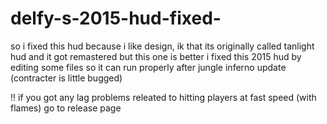 # delfy-s-2015-hud-fixed-
so i fixed this hud because i like design, ik that its originally called tanlight hud and it got remastered but this one is better
i fixed this 2015 hud by editing some files so it can run properly after jungle inferno update (contracter is little bugged)

!! if you got any lag problems releated to hitting players at fast speed (with flames) go to release page
